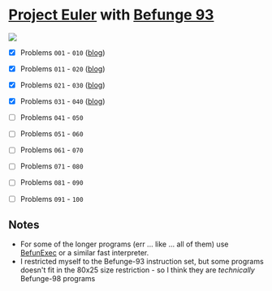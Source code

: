 [Project Euler](https://projecteuler.net/) with [Befunge 93](http://esolangs.org/wiki/Befunge)
===========================================================

![](http://projecteuler.net/profile/Mikescher.png)

- [x] Problems `001` - `010`  ([blog](http://www.mikescher.de/blog/1/Project_Euler_with_Befunge))
- [x] Problems `011` - `020`  ([blog](http://www.mikescher.de/blog/1/Project_Euler_with_Befunge))
- [x] Problems `021` - `030`  ([blog](http://www.mikescher.de/blog/1/Project_Euler_with_Befunge))
- [x] Problems `031` - `040`  ([blog](http://www.mikescher.de/blog/1/Project_Euler_with_Befunge))
- [ ] Problems `041` - `050`
- [ ] Problems `051` - `060`
- [ ] Problems `061` - `070`
- [ ] Problems `071` - `080`
- [ ] Problems `081` - `090`
- [ ] Problems `091` - `100`


Notes
-----

 - For some of the longer programs (err ... like ... all of them) use [BefunExec](https://github.com/Mikescher/BefunGen) or a similar fast interpreter.
 - I restricted myself to the Befunge-93 instruction set, but some programs doesn't fit in the 80x25 size restriction - so I think they are *technically* Befunge-98 programs
